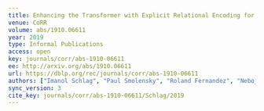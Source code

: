 ```yaml
---
title: Enhancing the Transformer with Explicit Relational Encoding for Math Problem Solving.
venue: CoRR
volume: abs/1910.06611
year: 2019
type: Informal Publications
access: open
key: journals/corr/abs-1910-06611
ee: http://arxiv.org/abs/1910.06611
url: https://dblp.org/rec/journals/corr/abs-1910-06611
authors: ["Imanol Schlag", "Paul Smolensky", "Roland Fernandez", "Nebojsa Jojic", "J\u00fcrgen Schmidhuber", "Jianfeng Gao"]
sync_version: 3
cite_key: journals/corr/abs-1910-06611/Schlag/2019
---
```

